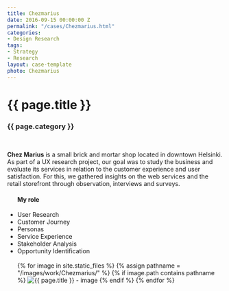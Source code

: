 ```yaml
---
title: Chezmarius
date: 2016-09-15 00:00:00 Z
permalink: "/cases/Chezmarius.html"
categories:
- Design Research
tags:
- Strategy
- Research
layout: case-template 
photo: Chezmarius
---
```


<div class="main-column">
<h1>{{ page.title }}</h1>
<h3>{{ page.category }}</h3>
<br>
<p>
<strong>Chez Marius</strong> is a small brick and mortar shop located in downtown Helsinki. As part of a UX research project, our goal was to study the business and evaluate its services in relation to the customer experience and user satisfaction. For this, we gathered insights on the web services and the retail storefront through observation, interviews and surveys. 
</p>
</div>

<div class="side-column">
<ul>
<h4> My role </h4>
<li>User Research</li>
<li>Customer Journey</li>
<li>Personas</li>
<li>Service Experience</li>
<li>Stakeholder Analysis</li>
<li>Opportunity Identification</li>
<br>

<div class="gallery">
{% for image in site.static_files %}
{% assign pathname = "/images/work/Chezmarius/" %}
{% if image.path contains pathname %}
<img src="{{ site.baseurl }}{{ image.path }}" alt="{{ page.title }} - image" class="gallery-item">
{% endif %}
{% endfor %}